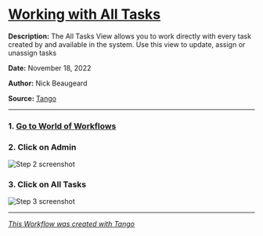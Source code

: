# [Working with All Tasks](https://app.tango.us/app/workflow/d4bd39d8-d746-43d8-9010-ad1f7bdbd9fa?utm_source=markdown&utm_medium=markdown&utm_campaign=workflow%20export%20links)

__Description:__ 
The All Tasks View allows you to work directly with every task created by and available in the system. Use this view to update, assign or unassign tasks


__Date:__ November 18, 2022

__Author:__ Nick Beaugeard

__Source:__ [Tango](https://app.tango.us/app/workflow/d4bd39d8-d746-43d8-9010-ad1f7bdbd9fa?utm_source=markdown&utm_medium=markdown&utm_campaign=workflow%20export%20links)

***

### 1. [Go to World of Workflows](https://localhost:7063/alltasks)


### 2. Click on Admin
![Step 2 screenshot](https://images.tango.us/workflows/d4bd39d8-d746-43d8-9010-ad1f7bdbd9fa/steps/8f898f8d-4c1f-4bc7-b52a-76f236b0398a/6d5d475e-298c-42ff-9bc9-8b61cbf6088a.png?crop=focalpoint&fit=crop&fp-x=0.2034&fp-y=0.0271&fp-z=2.8069&w=1200&ar=1920%3A942)


### 3. Click on All Tasks
![Step 3 screenshot](https://images.tango.us/workflows/d4bd39d8-d746-43d8-9010-ad1f7bdbd9fa/steps/0d83a476-ac7c-4088-a6c0-2d9ac3428539/15465c23-ab11-409f-942c-3c7813fa4161.png?crop=focalpoint&fit=crop&fp-x=0.7432&fp-y=0.1322&fp-z=2.0000&w=1200&ar=1920%3A942)


***
_[This Workflow was created with Tango](https://app.tango.us/app/workflow/d4bd39d8-d746-43d8-9010-ad1f7bdbd9fa?utm_source=markdown&utm_medium=markdown&utm_campaign=workflow%20export%20links)_